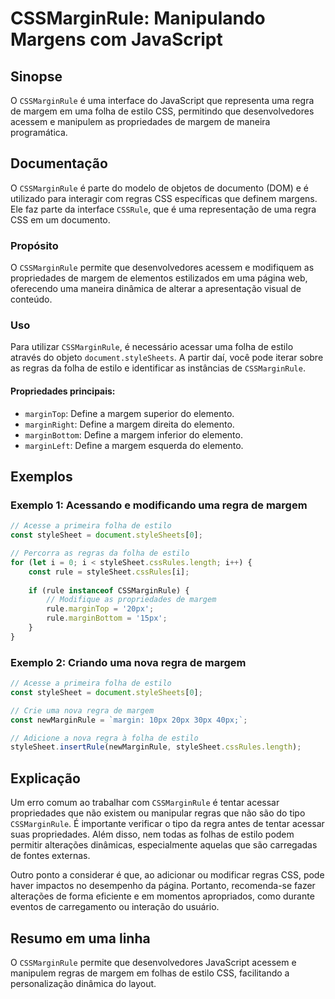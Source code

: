 <!--
Meta Description: # CSSMarginRule: Manipulando Margens com JavaScript ## Sinopse O `CSSMarginRule` é uma interface do JavaScript que representa uma regra de margem em u...
Meta Keywords: uma, margem, cssmarginrule, que, estilo
-->

# CSSMarginRule: Manipulando Margens com JavaScript

## Sinopse
O `CSSMarginRule` é uma interface do JavaScript que representa uma regra de margem em uma folha de estilo CSS, permitindo que desenvolvedores acessem e manipulem as propriedades de margem de maneira programática.

## Documentação
O `CSSMarginRule` é parte do modelo de objetos de documento (DOM) e é utilizado para interagir com regras CSS específicas que definem margens. Ele faz parte da interface `CSSRule`, que é uma representação de uma regra CSS em um documento.

### Propósito
O `CSSMarginRule` permite que desenvolvedores acessem e modifiquem as propriedades de margem de elementos estilizados em uma página web, oferecendo uma maneira dinâmica de alterar a apresentação visual de conteúdo.

### Uso
Para utilizar `CSSMarginRule`, é necessário acessar uma folha de estilo através do objeto `document.styleSheets`. A partir daí, você pode iterar sobre as regras da folha de estilo e identificar as instâncias de `CSSMarginRule`.

#### Propriedades principais:
- `marginTop`: Define a margem superior do elemento.
- `marginRight`: Define a margem direita do elemento.
- `marginBottom`: Define a margem inferior do elemento.
- `marginLeft`: Define a margem esquerda do elemento.

## Exemplos

### Exemplo 1: Acessando e modificando uma regra de margem
```javascript
// Acesse a primeira folha de estilo
const styleSheet = document.styleSheets[0];

// Percorra as regras da folha de estilo
for (let i = 0; i < styleSheet.cssRules.length; i++) {
    const rule = styleSheet.cssRules[i];
    
    if (rule instanceof CSSMarginRule) {
        // Modifique as propriedades de margem
        rule.marginTop = '20px';
        rule.marginBottom = '15px';
    }
}
```

### Exemplo 2: Criando uma nova regra de margem
```javascript
// Acesse a primeira folha de estilo
const styleSheet = document.styleSheets[0];

// Crie uma nova regra de margem
const newMarginRule = `margin: 10px 20px 30px 40px;`;

// Adicione a nova regra à folha de estilo
styleSheet.insertRule(newMarginRule, styleSheet.cssRules.length);
```

## Explicação
Um erro comum ao trabalhar com `CSSMarginRule` é tentar acessar propriedades que não existem ou manipular regras que não são do tipo `CSSMarginRule`. É importante verificar o tipo da regra antes de tentar acessar suas propriedades. Além disso, nem todas as folhas de estilo podem permitir alterações dinâmicas, especialmente aquelas que são carregadas de fontes externas.

Outro ponto a considerar é que, ao adicionar ou modificar regras CSS, pode haver impactos no desempenho da página. Portanto, recomenda-se fazer alterações de forma eficiente e em momentos apropriados, como durante eventos de carregamento ou interação do usuário.

## Resumo em uma linha
O `CSSMarginRule` permite que desenvolvedores JavaScript acessem e manipulem regras de margem em folhas de estilo CSS, facilitando a personalização dinâmica do layout.